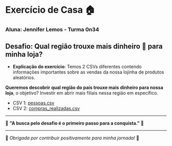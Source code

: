 # Exercício de Casa 🏠

### Aluna: Jennifer Lemos - Turma 0n34 

## Desafio: Qual região trouxe mais dinheiro 💸 para minha loja?

- **Explicação do exercício**: Temos 2 CSVs diferentes contendo informações importantes sobre as vendas da nossa lojinha de produtos aleatórios.  

**Queremos descobrir qual região do país trouxe mais dinheiro para nossa loja**, o objetivo? Investir em abrir mais filiais nessa região em específico.

  - CSV 1: [pessoas.csv](https://github.com/reprograma/on34-python-s06-arquivos-pacotes-modulos/blob/main/exercicios/para-casa/pessoas.csv)
  - CSV 2: [compras_realizadas.csv](https://github.com/reprograma/on34-python-s06-arquivos-pacotes-modulos/blob/main/exercicios/para-casa/compras_realizadas.csv)

---

🌟 **"A busca pelo desafio é o primeiro passo para a conquista."** 🌟

---

💖 _Obrigada por contribuir positivamente para minha jornada!_ 💖
